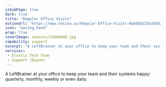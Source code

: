 ```yaml
---
isSubPage: true
dark: true
title: "Regular Office Visits"
notionUrl: "https://www.notion.so/Regular-Office-Visits-6bb658225a2d452c87ac6ce403b0f0f6"
icon: "waving_hand"
wrap: true
coverImage: /assets/219A6049.jpg
capability: support
excerpt: "A LeftBrainer at your office to keep your team and their systems happy: quarterly, monthly, weekly or even daily. "
services: 
 - Elastic Tech Team
 - Support (Dayne)
---
```

A LeftBrainer at your office to keep your team and their systems happy: quarterly, monthly, weekly or even daily.